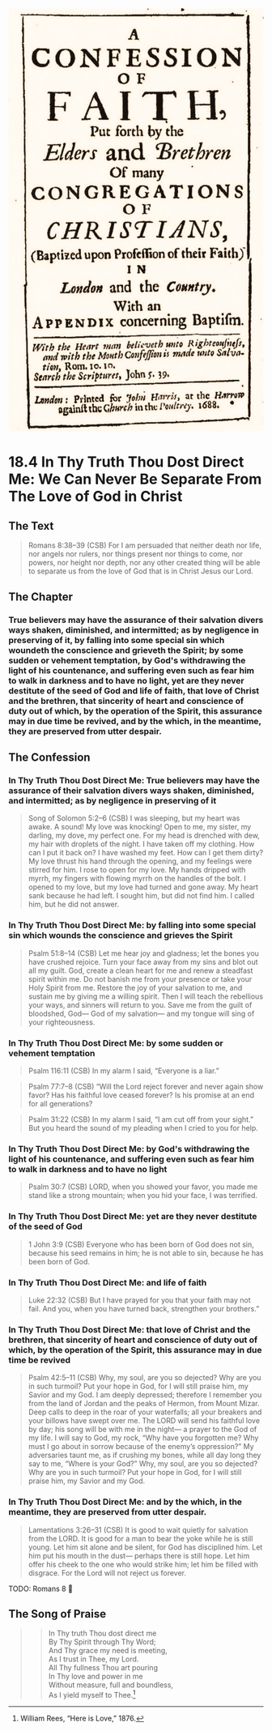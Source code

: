<img class="intro-right" src="art-1689.png">

# 18.4 In Thy Truth Thou Dost Direct Me: We Can Never Be Separate From The Love of God in Christ

## The Text

>Romans 8:38–39 (CSB) For I am persuaded that neither death nor life, nor angels nor rulers, nor things present nor things to come, nor powers, nor height nor depth, nor any other created thing will be able to separate us from the love of God that is in Christ Jesus our Lord.

## The Chapter

### True believers may have the assurance of their salvation divers ways shaken, diminished, and intermitted; as by negligence in preserving of it, by falling into some special sin which woundeth the conscience and grieveth the Spirit; by some sudden or vehement temptation, by God's withdrawing the light of his countenance, and suffering even such as fear him to walk in darkness and to have no light, yet are they never destitute of the seed of God and life of faith, that love of Christ and the brethren, that sincerity of heart and conscience of duty out of which, by the operation of the Spirit, this assurance may in due time be revived, and by the which, in the meantime, they are preserved from utter despair.

## The Confession

### In Thy Truth Thou Dost Direct Me: True believers may have the assurance of their salvation divers ways shaken, diminished, and intermitted; as by negligence in preserving of it

>Song of Solomon 5:2–6 (CSB) I was sleeping, but my heart was awake. A sound! My love was knocking! Open to me, my sister, my darling, my dove, my perfect one. For my head is drenched with dew, my hair with droplets of the night. I have taken off my clothing. How can I put it back on? I have washed my feet. How can I get them dirty? My love thrust his hand through the opening, and my feelings were stirred for him. I rose to open for my love. My hands dripped with myrrh, my fingers with flowing myrrh on the handles of the bolt. I opened to my love, but my love had turned and gone away. My heart sank because he had left. I sought him, but did not find him. I called him, but he did not answer.

### In Thy Truth Thou Dost Direct Me: by falling into some special sin which wounds the conscience and grieves the Spirit

>Psalm 51:8–14 (CSB) Let me hear joy and gladness; let the bones you have crushed rejoice. Turn your face away from my sins and blot out all my guilt. God, create a clean heart for me and renew a steadfast spirit within me. Do not banish me from your presence or take your Holy Spirit from me. Restore the joy of your salvation to me, and sustain me by giving me a willing spirit. Then I will teach the rebellious your ways, and sinners will return to you. Save me from the guilt of bloodshed, God— God of my salvation— and my tongue will sing of your righteousness.

### In Thy Truth Thou Dost Direct Me: by some sudden or vehement temptation

>Psalm 116:11 (CSB) In my alarm I said, “Everyone is a liar.”

>Psalm 77:7–8 (CSB) “Will the Lord reject forever and never again show favor? Has his faithful love ceased forever? Is his promise at an end for all generations?

>Psalm 31:22 (CSB) In my alarm I said, “I am cut off from your sight.” But you heard the sound of my pleading when I cried to you for help.

### In Thy Truth Thou Dost Direct Me: by God's withdrawing the light of his countenance, and suffering even such as fear him to walk in darkness and to have no light

>Psalm 30:7 (CSB) LORD, when you showed your favor, you made me stand like a strong mountain; when you hid your face, I was terrified.

### In Thy Truth Thou Dost Direct Me: yet are they never destitute of the seed of God

>1 John 3:9 (CSB) Everyone who has been born of God does not sin, because his seed remains in him; he is not able to sin, because he has been born of God.

### In Thy Truth Thou Dost Direct Me: and life of faith

>Luke 22:32 (CSB) But I have prayed for you that your faith may not fail. And you, when you have turned back, strengthen your brothers.”

### In Thy Truth Thou Dost Direct Me: that love of Christ and the brethren, that sincerity of heart and conscience of duty out of which, by the operation of the Spirit, this assurance may in due time be revived

>Psalm 42:5–11 (CSB) Why, my soul, are you so dejected? Why are you in such turmoil? Put your hope in God, for I will still praise him, my Savior and my God. I am deeply depressed; therefore I remember you from the land of Jordan and the peaks of Hermon, from Mount Mizar. Deep calls to deep in the roar of your waterfalls; all your breakers and your billows have swept over me. The LORD will send his faithful love by day; his song will be with me in the night— a prayer to the God of my life. I will say to God, my rock, “Why have you forgotten me? Why must I go about in sorrow because of the enemy’s oppression?” My adversaries taunt me, as if crushing my bones, while all day long they say to me, “Where is your God?” Why, my soul, are you so dejected? Why are you in such turmoil? Put your hope in God, for I will still praise him, my Savior and my God.

### In Thy Truth Thou Dost Direct Me: and by the which, in the meantime, they are preserved from utter despair.

>Lamentations 3:26–31 (CSB) It is good to wait quietly for salvation from the LORD. It is good for a man to bear the yoke while he is still young. Let him sit alone and be silent, for God has disciplined him. Let him put his mouth in the dust— perhaps there is still hope. Let him offer his cheek to the one who would strike him; let him be filled with disgrace. For the Lord will not reject us forever.

TODO: Romans 8 🍖

## The Song of Praise

>> In Thy truth Thou dost direct me  
>> By Thy Spirit through Thy Word;  
>> And Thy grace my need is meeting,  
>> As I trust in Thee, my Lord.  
>> All Thy fullness Thou art pouring  
>> In Thy love and power in me  
>> Without measure, full and boundless,  
>> As I yield myself to Thee.[^1]

[^1]: William Rees, “Here is Love,” 1876.
